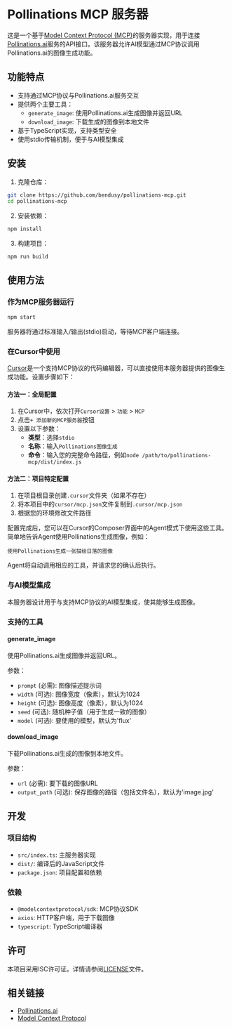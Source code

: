 # Pollinations MCP 服务器

这是一个基于[Model Context Protocol (MCP)](https://github.com/microsoft/modelcontextprotocol)的服务器实现，用于连接[Pollinations.ai](https://pollinations.ai)服务的API接口。该服务器允许AI模型通过MCP协议调用Pollinations.ai的图像生成功能。

## 功能特点

- 支持通过MCP协议与Pollinations.ai服务交互
- 提供两个主要工具：
  - `generate_image`: 使用Pollinations.ai生成图像并返回URL
  - `download_image`: 下载生成的图像到本地文件
- 基于TypeScript实现，支持类型安全
- 使用stdio传输机制，便于与AI模型集成

## 安装

1. 克隆仓库：

```bash
git clone https://github.com/bendusy/pollinations-mcp.git
cd pollinations-mcp
```

2. 安装依赖：

```bash
npm install
```

3. 构建项目：

```bash
npm run build
```

## 使用方法

### 作为MCP服务器运行

```bash
npm start
```

服务器将通过标准输入/输出(stdio)启动，等待MCP客户端连接。

### 在Cursor中使用

[Cursor](https://cursor.com)是一个支持MCP协议的代码编辑器，可以直接使用本服务器提供的图像生成功能。设置步骤如下：

#### 方法一：全局配置

1. 在Cursor中，依次打开`Cursor设置` > `功能` > `MCP`
2. 点击`+ 添加新的MCP服务器`按钮
3. 设置以下参数：
   - **类型**：选择`stdio`
   - **名称**：输入`Pollinations图像生成`
   - **命令**：输入您的完整命令路径，例如`node /path/to/pollinations-mcp/dist/index.js`

#### 方法二：项目特定配置

1. 在项目根目录创建`.cursor`文件夹（如果不存在）
2. 将本项目中的`cursor/mcp.json`文件复制到`.cursor/mcp.json`
3. 根据您的环境修改文件路径

配置完成后，您可以在Cursor的Composer界面中的Agent模式下使用这些工具。简单地告诉Agent使用Pollinations生成图像，例如：

```
使用Pollinations生成一张描绘日落的图像
```

Agent将自动调用相应的工具，并请求您的确认后执行。

### 与AI模型集成

本服务器设计用于与支持MCP协议的AI模型集成，使其能够生成图像。

### 支持的工具

#### generate_image

使用Pollinations.ai生成图像并返回URL。

参数：
- `prompt` (必需): 图像描述提示词
- `width` (可选): 图像宽度（像素），默认为1024
- `height` (可选): 图像高度（像素），默认为1024
- `seed` (可选): 随机种子值（用于生成一致的图像）
- `model` (可选): 要使用的模型，默认为'flux'

#### download_image

下载Pollinations.ai生成的图像到本地文件。

参数：
- `url` (必需): 要下载的图像URL
- `output_path` (可选): 保存图像的路径（包括文件名），默认为'image.jpg'

## 开发

### 项目结构

- `src/index.ts`: 主服务器实现
- `dist/`: 编译后的JavaScript文件
- `package.json`: 项目配置和依赖

### 依赖

- `@modelcontextprotocol/sdk`: MCP协议SDK
- `axios`: HTTP客户端，用于下载图像
- `typescript`: TypeScript编译器

## 许可

本项目采用ISC许可证。详情请参阅[LICENSE](LICENSE)文件。

## 相关链接

- [Pollinations.ai](https://pollinations.ai)
- [Model Context Protocol](https://github.com/microsoft/modelcontextprotocol)
